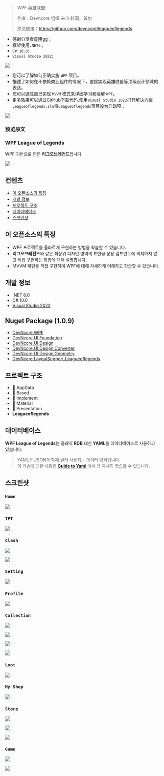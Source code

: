 >WPF 英雄联盟
>
>作者：Devncore 组织 来自 韩国，首尔
>
>原文链接：https://github.com/devncore/leagueoflegends

- 感谢分享者[晨晞gg](https://www.cnblogs.com/chenxigg/)；
- 框架使用`.NET6`；
- `C# 10.0`;
- `Visual Studio 2022`;

![](https://img1.dotnet9.com/2022/06/1001.png)

- 您可以了解如何正确实施 `WPF` 项目。
- 描述了如何在不依赖商业组件的情况下，直接实现英雄联盟等顶级设计领域的表达。
- 您可以通过自己实现 `MVVM` 模式来详细学习和理解 `WPF`。
- 更多效果可以通过[GitHub](https://github.com/devncore/leagueoflegends)下载代码,使用`Visual Studio 2022`打开解决方案`Leagueoflegends.sln`将`Leagueoflegends`项目设为启动项；

![](https://img1.dotnet9.com/2022/06/1002.png)

### 预览原文
### WPF League of Legends

WPF 기반으로 만든 **리그오브레전드**입니다. 

![](https://img1.dotnet9.com/2022/06/1003.png)
  
## 컨텐츠

- [이 오픈소스의 특징](#이-오픈소스의-특징)
- [개발 정보](#개발-정보)
- [프로젝트 구조](#프로젝트-구조)
- [데이터베이스](#데이터베이스)
- [스크린샷](#스크린샷)

## 이 오픈소스의 특징

- WPF 프로젝트를 올바르게 구현하는 방법을 학습할 수 있습니다.
- **리그오브레전드**와 같은 최상위 디자인 영역의 표현을 상용 컴포넌트에 의지하지 않고 직접 구현하는 방법에 대해 설명합니다.
- MVVM 패턴을 직접 구현하여 WPF에 대해 자세하게 이해하고 학습할 수 있습니다.

## 개발 정보

- .NET 6.0  
- C# 10.0  
- [Visual Studio 2022](https://visualstudio.microsoft.com/ko/vs/preview/vs2022/)

## Nuget Package (1.0.9)

- [DevNcore.WPF](https://github.com/devncore/devncore)
- [DevNcore.UI.Foundation](https://github.com/devncore/devncore)
- [DevNcore.UI.Design](https://github.com/devncore/devncore)
- [DevNcore.UI.Design.Converter](https://github.com/devncore/devncore)
- [DevNcore.UI.Design.Geometry](https://github.com/devncore/devncore)
- [DevNcore.LayoutSupport.Leagueoflegends](https://github.com/devncore/devncore)

## 프로젝트 구조
 
- 📁 AppData
- 📁 Based
- 📁 Implement
- 📁 Material
- 📁 Presentation
- **Leagueoflegends**
 
## 데이터베이스

**WPF League of Legends**는 클래식 **RDB** 대신 **YAML**을 데이터베이스로 사용하고 있습니다.

> YAML은 JSON과 함께 널리 사용되는 데이터 양식입니다.  
> 이 기술에 대한 내용은 **[Guide to Yaml](https://github.com/devncore/guide-to-yaml)** 에서 더 자세히 학습할 수 있습니다.  

## 스크린샷 

### `Home`

![](https://img1.dotnet9.com/2022/06/1004.png)

### `TFT`

![](https://img1.dotnet9.com/2022/06/1005.png)

### `Clash`

![](https://img1.dotnet9.com/2022/06/1006.png)

![](https://img1.dotnet9.com/2022/06/1007.png)

### `Setting`

![](https://img1.dotnet9.com/2022/06/1008.png)

### `Profile`

![](https://img1.dotnet9.com/2022/06/1009.png)

### `Collection`

![](https://img1.dotnet9.com/2022/06/1010.png)

![](https://img1.dotnet9.com/2022/06/1011.png)

![](https://img1.dotnet9.com/2022/06/1012.png)

![](https://img1.dotnet9.com/2022/06/1013.png)

### `Loot`

![](https://img1.dotnet9.com/2022/06/1014.png)

### `My Shop`

![](https://img1.dotnet9.com/2022/06/1015.png)

### `Store`

![](https://img1.dotnet9.com/2022/06/1016.png)

![](https://img1.dotnet9.com/2022/06/1017.png)

![](https://img1.dotnet9.com/2022/06/1018.png)


### `Game`

![](https://img1.dotnet9.com/2022/06/1019.png)

![](https://img1.dotnet9.com/2022/06/1020.png)




